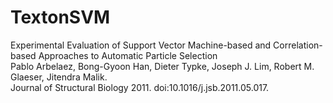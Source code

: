 TextonSVM
=========

Experimental Evaluation of Support Vector Machine-based and Correlation-based Approaches to Automatic Particle Selection<br>
Pablo Arbelaez, Bong-Gyoon Han, Dieter Typke, Joseph J. Lim, Robert M. Glaeser, Jitendra Malik.<br>
Journal of Structural Biology 2011. doi:10.1016/j.jsb.2011.05.017.

